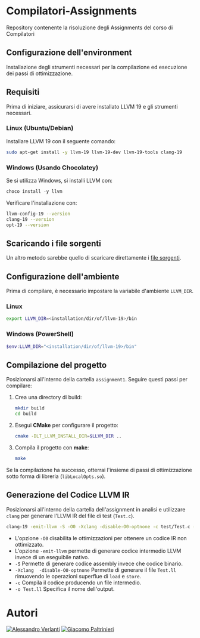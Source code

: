 # Compilatori-Assignments
Repository contenente la risoluzione degli Assignments del corso di Compilatori

## Configurazione dell'environment
Installazione degli strumenti necessari per la compilazione ed esecuzione dei passi di ottimizzazione.

## Requisiti
Prima di iniziare, assicurarsi di avere installato LLVM 19 e gli strumenti necessari.

### **Linux (Ubuntu/Debian)**
Installare LLVM 19 con il seguente comando:
```sh
sudo apt-get install -y llvm-19 llvm-19-dev llvm-19-tools clang-19
```

### **Windows (Usando Chocolatey)**
Se si utilizza Windows, si installi LLVM con:
```powershell
choco install -y llvm
```

Verificare l'installazione con:
```sh
llvm-config-19 --version
clang-19 --version
opt-19 --version
```
## **Scaricando i file sorgenti**
Un altro metodo sarebbe quello di scaricare direttamente i [file sorgenti](https://github.com/llvm/llvm-project/releases/tag/llvmorg-19.1.7).

## **Configurazione dell'ambiente**
Prima di compilare, è necessario impostare la variabile d'ambiente `LLVM_DIR`.

### **Linux**
```sh
export LLVM_DIR=<installation/dir/of/llvm-19>/bin
```

### **Windows (PowerShell)**
```powershell
$env:LLVM_DIR="<installation/dir/of/llvm-19>/bin"
```

## **Compilazione del progetto**
Posizionarsi all'interno della cartella `assignment1`.
Seguire questi passi per compilare:

1. Crea una directory di build:
   ```sh
   mkdir build
   cd build
   ```

2. Esegui **CMake** per configurare il progetto:
   ```sh
   cmake -DLT_LLVM_INSTALL_DIR=$LLVM_DIR ..
   ```

3. Compila il progetto con **make**:
   ```sh
   make
   ```

Se la compilazione ha successo, otterrai l'insieme di passi di ottimizzazione sotto forma di libreria (`libLocalOpts.so`).

## **Generazione del Codice LLVM IR**
Posizionarsi all'interno della cartella dell'assignment in analisi e utilizzare `clang` per generare l'LLVM IR del file di test (`Test.c`).

```sh
clang-19 -emit-llvm -S -O0 -Xclang -disable-O0-optnone -c test/Test.c -o test/Test.ll
```
- L'opzione `-O0` disabilita le ottimizzazioni per ottenere un codice IR non ottimizzato.
- L'opzione `-emit-llvm` permette di generare codice intermedio LLVM invece di un eseguibile nativo.
- `-S` Permette di generare codice assembly invece che codice binario.
- `-Xclang  -disable-O0-optnone` Permette di generare il file `Test.ll` rimuovendo le operazioni superflue di `load` e `store`.
- `-c` Compila il codice producendo un file intermedio.
- `-o Test.ll` Specifica il nome dell'output.

# **Autori**
[![Alessandro Verlanti](https://img.shields.io/badge/GitHub-Verlanti2002-blue?logo=github)](https://github.com/Verlanti2002)
[![Giacomo Paltrinieri](https://img.shields.io/badge/GitHub-GiacomoPaltrinieri-blue?logo=github)](https://github.com/GiacomoPaltrinieri)
